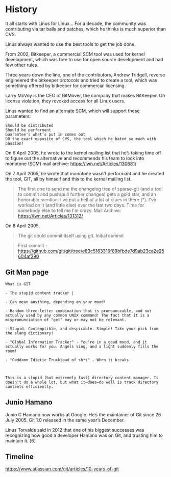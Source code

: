 # History

It all starts with Linus for Linux… For a decade, the community was contributing via tar balls and patches, which he thinks is much superior than CVS. 

Linus always wanted to use the best tools to get the job done.

From 2002, Bitkeeper, a commercial SCM tool was used for kernel development, which was free to use for open source development and had few other rules.

Three years down the line, one of the contributors, Andrew Tridgell, reverse engineered the bitkeeper protocols and tried to create a tool, which was something offered by bitkeeper for commercial licensing. 

Larry McVoy is the CEO of BitMover, the company that makes BitKeeper. On license violation, they revoked access for all Linux users.

Linus wanted to find an alternate SCM, which will support these parameters:

    Should be distributed
    Should be performant
    Guarantee's what’s put in comes out
    D0 the exact opposite of CVS, the tool which he hated so much with passion!

On 6 April 2005, he wrote to the kernel mailing list that he’s taking time off to figure out the alternative and recommends his team to look into monotone (SCM) mail archive: https://lwn.net/Articles/130681/ 

On 7 April 2005, he wrote that monotone wasn't performant and he created the tool, GIT, all by himself and this to the kernal mailing list.

> The first one to send me the changelog tree of sparse-git (and a tool to commit and push/pull further changes) gets a gold star, and an honorable
mention. I've put a hell of a lot of clues in there (*).
I've worked on it (and little else) over the last two days. Time for somebody else to tell me I'm crazy.
Mail Archive: https://lwn.net/Articles/131312/

On 8 April 2005,
> The git could commit itself using git. Initial commit 

> First commit - https://github.com/git/git/tree/e83c5163316f89bfbde7d9ab23ca2e25604af290

## Git Man page

```
What is GIT

- The stupid content tracker |  

- Can mean anything, depending on your mood!

- Random three-letter combination that is pronounceable, and not actually used by any common UNIX command! The fact that it is a mispronunciation of "get" may or may not be relevant.

- Stupid. Contemptible, and despicable. Simple! Take your pick from the slang dictionary!

- "Global Information Tracker" - You're in a good mood, and it actually works for you. Angels sing, and a light suddenly fills the room! 

- "Goddamn Idiotic Truckload of sh*t" - When it breaks

 

This is a stupid (but extremely fast) directory content manager. It doesn't do a whole lot, but what it—does—do well is track directory contents efficiently.

```

## Junio Hamano

Junio C Hamano now works at Google. He’s the maintainer of Git since 26 July 2005. Git 1.0 released in the same year’s December.


Linus Torvalds said in 2012 that one of his biggest successes was recognizing how good a developer Hamano was on Git, and trusting him to maintain it. [6]
 
## Timeline

https://www.atlassian.com/git/articles/10-years-of-git